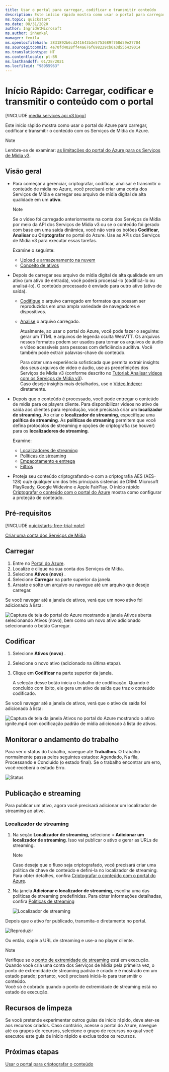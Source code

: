 ```yaml
---
title: Usar o portal para carregar, codificar e transmitir conteúdo
description: Este início rápido mostra como usar o portal para carregar, codificar e transmitir o conteúdo com os Serviços de Mídia do Azure.
ms.topic: quickstart
ms.date: 08/31/2020
author: IngridAtMicrosoft
ms.author: inhenkel
manager: femila
ms.openlocfilehash: 3831892b6cd241643b3e5753689f768d59e27704
ms.sourcegitcommit: 4e70fd4028ff44a676f698229cb6a3d555439014
ms.translationtype: HT
ms.contentlocale: pt-BR
ms.lasthandoff: 01/28/2021
ms.locfileid: "98955963"
---
```

# <a name="quickstart-upload-encode-and-stream-content-with-portal"></a>Início Rápido: Carregar, codificar e transmitir o conteúdo com o portal

[!INCLUDE [media services api v3 logo](./includes/v3-hr.md)]

Este início rápido mostra como usar o portal do Azure para carregar, codificar e transmitir o conteúdo com os Serviços de Mídia do Azure.

> [!NOTE]
> Lembre-se de examinar: [as limitações do portal do Azure para os Serviços de Mídia v3](frequently-asked-questions.md#what-are-the-azure-portal-limitations-for-media-services-v3).
  
## <a name="overview"></a>Visão geral

* Para começar a gerenciar, criptografar, codificar, analisar e transmitir o conteúdo de mídia no Azure, você precisará criar uma conta dos Serviços de Mídia e carregar seu arquivo de mídia digital de alta qualidade em um **ativo**. 
    
    > [!NOTE]
    > Se o vídeo foi carregado anteriormente na conta dos Serviços de Mídia por meio da API dos Serviços de Mídia v3 ou se o conteúdo foi gerado com base em uma saída dinâmica, você não verá os botões **Codificar**, **Analisar** ou **Criptografar** no portal do Azure. Use as APIs dos Serviços de Mídia v3 para executar essas tarefas.

    Examine o seguinte: 

  * [Upload e armazenamento na nuvem](storage-account-concept.md)
  * [Conceito de ativos](assets-concept.md)
* Depois de carregar seu arquivo de mídia digital de alta qualidade em um ativo (um ativo de entrada), você poderá processá-lo (codificá-lo ou analisá-lo). O conteúdo processado é enviado para outro ativo (ativo de saída). 
    * [Codifique](encoding-concept.md) o arquivo carregado em formatos que possam ser reproduzidos em uma ampla variedade de navegadores e dispositivos.
    * [Analise](analyzing-video-audio-files-concept.md) o arquivo carregado. 

        Atualmente, ao usar o portal do Azure, você pode fazer o seguinte: gerar um TTML e arquivos de legenda oculta WebVTT. Os arquivos nesses formatos podem ser usados para tornar os arquivos de áudio e vídeo acessíveis para pessoas com deficiência auditiva. Você também pode extrair palavras-chave do conteúdo.

        Para obter uma experiência sofisticada que permita extrair insights dos seus arquivos de vídeo e áudio, use as predefinições dos Serviços de Mídia v3 (conforme descrito no [Tutorial: Analisar vídeos com os Serviços de Mídia v3](analyze-videos-tutorial-with-api.md)). <br/>Caso deseje insights mais detalhados, use o [Video Indexer](../video-indexer/index.yml) diretamente.    
* Depois que o conteúdo é processado, você pode entregar o conteúdo de mídia para os players cliente. Para disponibilizar vídeos no ativo de saída aos clientes para reprodução, você precisará criar um **localizador de streaming**. Ao criar o **localizador de streaming**, especifique uma **política de streaming**. As **políticas de streaming** permitem que você defina protocolos de streaming e opções de criptografia (se houver) para os **localizadores de streaming**.
    
    Examine:

    * [Localizadores de streaming](streaming-locators-concept.md)
    * [Políticas de streaming](streaming-policy-concept.md)
    * [Empacotamento e entrega](dynamic-packaging-overview.md)
    * [Filtros](filters-concept.md)
* Proteja seu conteúdo criptografando-o com a criptografia AES (AES-128) ou/e qualquer um dos três principais sistemas de DRM: Microsoft PlayReady, Google Widevine e Apple FairPlay. O início rápido [Criptografar o conteúdo com o portal do Azure](encrypt-content-quickstart.md) mostra como configurar a proteção de conteúdo.
        
## <a name="prerequisites"></a>Pré-requisitos

[!INCLUDE [quickstarts-free-trial-note](../../../includes/quickstarts-free-trial-note.md)]

[Criar uma conta dos Serviços de Mídia](create-account-howto.md)

## <a name="upload"></a>Carregar

1. Entre no [Portal do Azure](https://portal.azure.com/).
1. Localize e clique na sua conta dos Serviços de Mídia.
1. Selecione **Ativos (novo)** .
1. Selecione **Carregar** na parte superior da janela. 
1. Arraste e solte um arquivo ou navegue até um arquivo que deseje carregar.

Se você navegar até a janela de ativos, verá que um novo ativo foi adicionado à lista:

![Captura de tela do portal do Azure mostrando a janela Ativos aberta selecionando Ativos (novo), bem como um novo ativo adicionado selecionando o botão Carregar.](./media/manage-assets-quickstart/upload.png)

## <a name="encode"></a>Codificar

1. Selecione **Ativos (novo)** .
1. Selecione o novo ativo (adicionado na última etapa).
1. Clique em **Codificar** na parte superior da janela.

    A seleção desse botão inicia o trabalho de codificação. Quando é concluído com êxito, ele gera um ativo de saída que traz o conteúdo codificado.

Se você navegar até a janela de ativos, verá que o ativo de saída foi adicionado à lista:

![Captura de tela da janela Ativos no portal do Azure mostrando o ativo ignite.mp4 com codificação padrão de mídia adicionado à lista de ativos.](./media/manage-assets-quickstart/encode.png)

## <a name="monitor-the-job-progress"></a>Monitorar o andamento do trabalho

Para ver o status do trabalho, navegue até **Trabalhos**. O trabalho normalmente passa pelos seguintes estados: Agendado, Na fila, Processando e Concluído (o estado final). Se o trabalho encontrar um erro, você receberá o estado Erro.

![Status](./media/manage-assets-quickstart/job-status.png)

## <a name="publish-and-stream"></a>Publicação e streaming

Para publicar um ativo, agora você precisará adicionar um localizador de streaming ao ativo.

### <a name="streaming-locator"></a>Localizador de streaming 

1. Na seção **Localizador de streaming**, selecione **+ Adicionar um localizador de streaming**.
    Isso vai publicar o ativo e gerar as URLs de streaming.

    > [!NOTE]
    > Caso deseje que o fluxo seja criptografado, você precisará criar uma política de chave de conteúdo e defini-la no localizador de streaming. Para obter detalhes, confira [Criptografar o conteúdo com o portal do Azure](encrypt-content-quickstart.md).
1. Na janela **Adicionar o localizador de streaming**, escolha uma das políticas de streaming predefinidas. Para obter informações detalhadas, confira [Políticas de streaming](streaming-policy-concept.md)

    ![Localizador de streaming](./media/manage-assets-quickstart/streaming-locator.png)

Depois que o ativo for publicado, transmita-o diretamente no portal. 

![Reproduzir](./media/manage-assets-quickstart/publish.png)

Ou então, copie a URL de streaming e use-a no player cliente.

> [!NOTE]
> Verifique se o [ponto de extremidade de streaming](streaming-endpoint-concept.md) está em execução. Quando você cria uma conta dos Serviços de Mídia pela primeira vez, o ponto de extremidade de streaming padrão é criado e é mostrado em um estado parado; portanto, você precisará iniciá-lo para transmitir o conteúdo.<br/>Você só é cobrado quando o ponto de extremidade de streaming está no estado de execução.

## <a name="cleanup-resources"></a>Recursos de limpeza

Se você pretende experimentar outros guias de início rápido, deve ater-se aos recursos criados. Caso contrário, acesse o portal do Azure, navegue até os grupos de recursos, selecione o grupo de recursos no qual você executou este guia de início rápido e exclua todos os recursos.

## <a name="next-steps"></a>Próximas etapas

[Usar o portal para criptografar o conteúdo](encrypt-content-quickstart.md)
